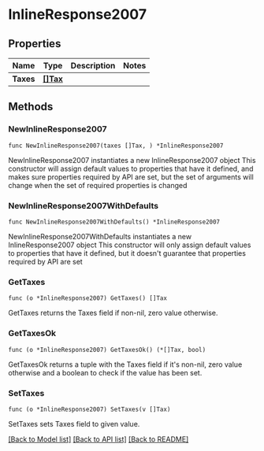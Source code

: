 # InlineResponse2007

## Properties

Name | Type | Description | Notes
------------ | ------------- | ------------- | -------------
**Taxes** | [**[]Tax**](Tax.md) |  | 

## Methods

### NewInlineResponse2007

`func NewInlineResponse2007(taxes []Tax, ) *InlineResponse2007`

NewInlineResponse2007 instantiates a new InlineResponse2007 object
This constructor will assign default values to properties that have it defined,
and makes sure properties required by API are set, but the set of arguments
will change when the set of required properties is changed

### NewInlineResponse2007WithDefaults

`func NewInlineResponse2007WithDefaults() *InlineResponse2007`

NewInlineResponse2007WithDefaults instantiates a new InlineResponse2007 object
This constructor will only assign default values to properties that have it defined,
but it doesn't guarantee that properties required by API are set

### GetTaxes

`func (o *InlineResponse2007) GetTaxes() []Tax`

GetTaxes returns the Taxes field if non-nil, zero value otherwise.

### GetTaxesOk

`func (o *InlineResponse2007) GetTaxesOk() (*[]Tax, bool)`

GetTaxesOk returns a tuple with the Taxes field if it's non-nil, zero value otherwise
and a boolean to check if the value has been set.

### SetTaxes

`func (o *InlineResponse2007) SetTaxes(v []Tax)`

SetTaxes sets Taxes field to given value.



[[Back to Model list]](../README.md#documentation-for-models) [[Back to API list]](../README.md#documentation-for-api-endpoints) [[Back to README]](../README.md)


